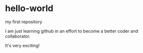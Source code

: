 # hello-world
my first repository

I am just learning github in an effort to become a 
better coder and collaborator.

It's very exciting!
